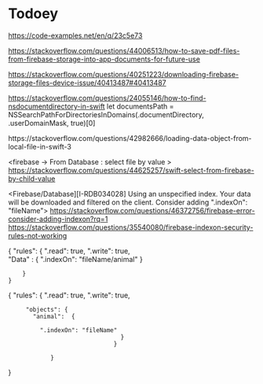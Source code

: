 # Todoey

https://code-examples.net/en/q/23c5e73


https://stackoverflow.com/questions/44006513/how-to-save-pdf-files-from-firebase-storage-into-app-documents-for-future-use

https://stackoverflow.com/questions/40251223/downloading-firebase-storage-files-device-issue/40413487#40413487



https://stackoverflow.com/questions/24055146/how-to-find-nsdocumentdirectory-in-swift
let documentsPath = NSSearchPathForDirectoriesInDomains(.documentDirectory, .userDomainMask, true)[0]


<Load local file>
https://stackoverflow.com/questions/42982666/loading-data-object-from-local-file-in-swift-3


<firebase -> From Database : select file by value >
https://stackoverflow.com/questions/44625257/swift-select-from-firebase-by-child-value
  
 <Firebase/Database][I-RDB034028] Using an unspecified index. Your data will be downloaded and filtered on the client. Consider adding ".indexOn": "fileName">
 https://stackoverflow.com/questions/46372756/firebase-error-consider-adding-indexon?rq=1
https://stackoverflow.com/questions/35540080/firebase-indexon-security-rules-not-working

 {
    "rules": {
         ".read": true,
         ".write": true,    
         "Data" : {
             ".indexOn": "fileName/animal"
         }

        }
    }
    
    
    
 {
    "rules": {
         ".read": true,
         ".write": true,    
           
         "objects": {
           "animal":  {

             ".indexOn": "fileName"
           						   	}		
         					 	  }
         						
        		}
}
